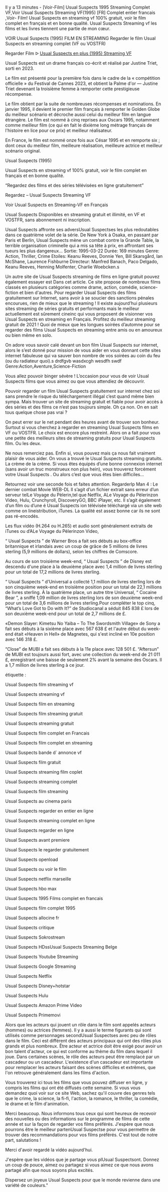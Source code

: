 Il y a 13 minutes - [Voir-Film] Usual Suspects 1995 Streaming Complet VF,Voir Usual Suspects Streaming VF(1995) [FR] Complet entier francais ,Voir- Film! Usual Suspects en streaming vf 100% gratuit, voir le film complet en français et en bonne qualité. Usual Suspects Streaming vf les films et les livres tiennent une partie de mon cœur.

VOIR Usual Suspects (1995) FILM EN STREAMING Regarder le film Usual Suspects en streaming complet (VF ou VOSTFR)

Regarder Film ᐅ [Usual Suspects en plus (1995) Streaming VF](https://fr.4dxstream.com/fr/movie/629)

Usual Suspects est un drame français co-écrit et réalisé par Justine Triet, sorti en 2023.

Le film est présenté pour la première fois dans le cadre de la « compétition officielle » du Festival de Cannes 2023, et obtient la Palme d'or — Justine Triet devenant la troisième femme à remporter cette prestigieuse récompense.

Le film obtient par la suite de nombreuses récompenses et nominations. En janvier 1995, il devient le premier film français à remporter le Golden Globe du meilleur scénario et décroche aussi celui du meilleur film en langue étrangère. Le film est nommé à cinq reprises aux Oscars 1995, notamment comme meilleur film (ce qui en fait le dixième long métrage français de l'histoire en lice pour ce prix) et meilleur réalisateur.

En France, le film est nommé onze fois aux César 1995 et en remporte six ; dont ceux du meilleur film, meilleure réalisation, meilleure actrice et meilleur scénario original.

Usual Suspects (1995)

Usual Suspects en streaming vf 100% gratuit, voir le film complet en français et en bonne qualité.

“Regardez des films et des séries télévisées en ligne gratuitement”

Regardez – Usual Suspects Streaming VF

Voir Usual Suspects en Streaming-VF en Français

Usual Suspects Disponibles en streaming gratuit et illimité, en VF et VOSTFR, sans abonnement ni inscription.

Usual Suspects affronte ses adversUsual Suspectses les plus redoutables dans ce quatrième volet de la série. De New York à Osaka, en passant par Paris et Berlin, Usual Suspects mène un combat contre la Grande Table, la terrible organisation criminelle qui a mis sa tête à prix, en affrontant ses tueurs les plus dangereux... Sortie: 1995-03-22 Durée: 169 minutes Genre: Action, Thriller, Crime Etoiles: Keanu Reeves, Donnie Yen, Bill Skarsgård, Ian McShane, Laurence Fishburne Directeur: Manfred Banach, Paco Delgado, Keanu Reeves, Henning Molfenter, Charlie Woebcken.s

Un autre site de Usual Suspects streaming de films en ligne gratuit pouvez également essayer est Dans cet article. Ce site propose de nombreux films classés en plusieurs catégories comme drame, action, comédie, science-fiction et bien d'autres. Pour regarder Usual Suspects des films gratuitement sur Internet, sans avoir à se soucier des sanctions pénales encourues, rien de mieux que le streaming ! Il existe aujourd’hui plusieurs sites streaming de séries gratuits et performants mais le meilleur actuellement est sûrement cineinc qui vous proposent de visionner vos Usual Suspects en streaming en Français. Profitez du meilleur streaming gratuit de 2021 ! Quoi de mieux que les longues soirées d’automne pour se regarder des films Usual Suspects en streaming entre amis ou en amoureux ou bien même en solo.

On adore vous savoir calé devant un bon film Usual Suspects sur internet, alors le s’est donné pour mission de vous aider en vous donnant cette sites internet fabuleuse qui va sauver bon nombre de vos soirées au coin du feu (ou du radiateur quoi).s drdfgvb wasdxcgh wesdfh swdf Genre:Action,Aventure,Science-Fiction

Vous allez pouvoir binger sévère ! L’occasion pour vous de voir Usual Suspects films que vous aimez ou que vous attendiez de découvrir.

Pouvoir regarder un film Usual Suspects gratuitement sur internet chez soi sans prendre le risque du téléchargement illégal c’est quand même bien sympa. Mais trouver un site de streaming gratuit et fiable pour avoir accès à des séries et des films ce n’est pas toujours simple. Oh ça non. On en sait tous quelque chose pas vrai ?

On peut errer sur le net pendant des heures avant de trouver son bonheur. Surtout si vous cherchez à regarder en streaming Usual Suspects films en VF ou VOSTFR. Le choix est encore plus restreint. Alors on a fait pour vous une petite des meilleurs sites de streaming gratuits pour Usual Suspects film. Ou les deux.

Ne nous remerciez pas. Enfin si, vous pouvez mais ça nous fait vraiment plaisir de vous aider. On vous a trouvé le Usual Suspects streaming gratuits. La crème de la crème. Si vous êtes équipés d’une bonne connexion internet (sans avoir un truc monstrueux non plus hein), vous trouverez forcément votre Usual Suspects . Ou alors c’est que vous êtes bien difficiles…

Retournez voir une seconde fois et faites attention. RegarderIp Man 4 : Le dernier combat Movie WEB-DL Il s’agit d’un fichier extrait sans erreur d’un serveur telLe Voyage du Pèlerin,tel que Netflix, ALe Voyage du Pèlerinzon Video, Hulu, Crunchyroll, DiscoveryGO, BBC iPlayer, etc. Il s’agit également d’un film ou d’une é Usual Suspects ion télévisée téléchargé via un site web comme on lineistribution, iTunes. La qualité est assez bonne car ils ne sont pas ré-encodés.

Les flux vidéo (H.264 ou H.265) et audio sont généralement extraits de iTunes ou d’ALe Voyage du Pèlerinzon Video,

“ Usual Suspects ” de Warner Bros a fait ses débuts au box-office britannique et irlandais avec un coup de grâce de 5 millions de livres sterling (5,9 millions de dollars), selon les chiffres de Comscore.

Au cours de son troisième week-end, “ Usual Suspects ” de Disney est descendu d'une place à la deuxième place avec 1,4 million de livres sterling pour un total de 17,2 millions de livres sterling.

“ Usual Suspects ” d'Universal a collecté 1,1 million de livres sterling lors de son cinquième week-end en troisième position pour un total de 22,1 millions de livres sterling. À la quatrième place, un autre titre Universal, “ Cocaine Bear ”, a sniffé 1,09 million de livres sterling lors de son deuxième week-end pour un total de 3,6 millions de livres sterling.Pour compléter le top cinq, “What’s Love Got to Do with It?” de Studiocanal a séduit 845 838 £ lors de son deuxième week-end pour un total de 2,7 millions de £.

«Demon Slayer: Kimetsu No Yaiba – To The Swordsmith Village» de Sony a fait ses débuts à la sixième place avec 567 638 £ et l'autre début du week-end était «Heaven in Hell» de Magnetes, qui s'est incliné en 10e position avec 146 318 £.

“Close” de MUBI a fait ses débuts à la 11e place avec 128 501 £. “Aftersun” de MUBI est toujours aussi fort, avec une collection du week-end de 21 011 £, enregistrant une baisse de seulement 2% avant la semaine des Oscars. Il a 1,7 million de livres sterling à ce jour.

étiquette :

Usual Suspects film streaming vf

Usual Suspects streaming vf

Usual Suspects film en streaming

Usual Suspects film streaming gratuit

Usual Suspects streaming gratuit

Usual Suspects film complet en Francais

Usual Suspects film complet en streaming

Usual Suspects bande d` annonce vf

Usual Suspects film gratuit

Usual Suspects streaming film coplet

Usual Suspects streaming complet

Usual Suspects film streaming

Usual Suspects au cinema paris

Usual Suspects regarder en entier en ligne

Usual Suspects streaming complet en ligne

Usual Suspects regarder en ligne

Usual Suspects avant premiere

Usual Suspects le regarder gratuitement

Usual Suspects openload

Usual Suspects ou voir le film

Usual Suspects netflix marseille

Usual Suspects hbo max

Usual Suspects 1995 Films complet en francais

Usual Suspects film complet 1995

Usual Suspects allocine fr

Usual Suspects critique

Usual Suspects Sokrostream

Usual Suspects HDssUsual Suspects Streaming Belge

Usual Suspects Youtube Streaming

Usual Suspects Google Streaming

Usual Suspects Netflix

Usual Suspects Disney+hotstar

Usual Suspects Hulu

Usual Suspects Amazon Prime Video

Usual Suspects Primemovi

Alors que les acteurs qui jouent un rôle dans le film sont appelés acteurs (hommes) ou actrices (femmes). Il y a aussi le terme figurants qui sont utilisés comme personnages secondUsual Suspectses avec peu de rôles dans le film. Ceci est différent des acteurs principaux qui ont des rôles plus grands et plus nombreux. Être acteur et actrice doit être exigé pour avoir un bon talent d'acteur, ce qui est conforme au thème du film dans lequel il joue. Dans certaines scènes, le rôle des acteurs peut être remplacé par un cascadeur ou un cascadeur. L'existence d'un cascadeur est importante pour remplacer les acteurs faisant des scènes difficiles et extrêmes, que l'on retrouve généralement dans les films d'action.

Vous trouverez ici tous les films que vous pouvez diffuser en ligne, y compris les films qui ont été diffusés cette semaine. Si vous vous demandez quoi voir sur ce site Web, sachez qu'il couvre des genres tels que le crime, la science, la fi-fi, l'action, la romance, le thriller, la comédie, le drame et le film d'animation.

Merci beaucoup. Nous informons tous ceux qui sont heureux de recevoir des nouvelles ou des informations sur le programme de films de cette année et sur la façon de regarder vos films préférés. J'espère que nous pourrons être le meilleur partenUsual Suspectse pour vous permettre de trouver des recommandations pour vos films préférés. C'est tout de notre part, salutations !

Merci d'avoir regardé la vidéo aujourd'hui.

J'espère que les vidéos que je partage vous plUsual Suspectsont. Donnez un coup de pouce, aimez ou partagez si vous aimez ce que nous avons partagé afin que nous soyons plus excités.

Dispersez un joyeux Usual Suspects pour que le monde revienne dans une variété de couleurs."
